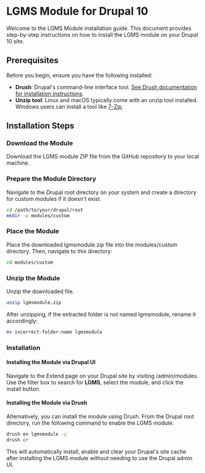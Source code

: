 # LGMS Module for Drupal 10

Welcome to the LGMS Module installation guide. This document provides step-by-step instructions on how to install the LGMS module on your Drupal 10 site.

## Prerequisites

Before you begin, ensure you have the following installed:
- **Drush**: Drupal's command-line interface tool. [See Drush documentation for installation instructions](https://www.drush.org/).
- **Unzip tool**: Linux and macOS typically come with an unzip tool installed. Windows users can install a tool like [7-Zip](https://www.7-zip.org/download.html).

## Installation Steps

### Download the Module

Download the LGMS module ZIP file from the GitHub repository to your local machine.

### Prepare the Module Directory

Navigate to the Drupal root directory on your system and create a directory for custom modules if it doesn't exist.

```bash
cd /path/to/your/drupal/root
mkdir -p modules/custom
```

### Place the Module

Place the downloaded lgmsmodule.zip file into the modules/custom directory. Then, navigate to this directory:

```bash
cd modules/custom
```

### Unzip the Module

Unzip the downloaded file.

```bash
unzip lgmsmodule.zip
```

After unzipping, if the extracted folder is not named lgmsmodule, rename it accordingly:

```bash
mv incorrect-folder-name lgmsmodule
```

### Installation

#### Installing the Module via Drupal UI

Navigate to the Extend page on your Drupal site by visiting /admin/modules. Use the filter box to search for **LGMS**, select the module, and click the install button.

#### Installing the Module via Drush

Alternatively, you can install the module using Drush. From the Drupal root directory, run the following command to enable the LGMS module:

```bash
drush en lgmsmodule -y
drush cr
```

This will automatically install, enable and clear your Drupal's site cache after installing the LGMS module without needing to use the Drupal admin UI.
